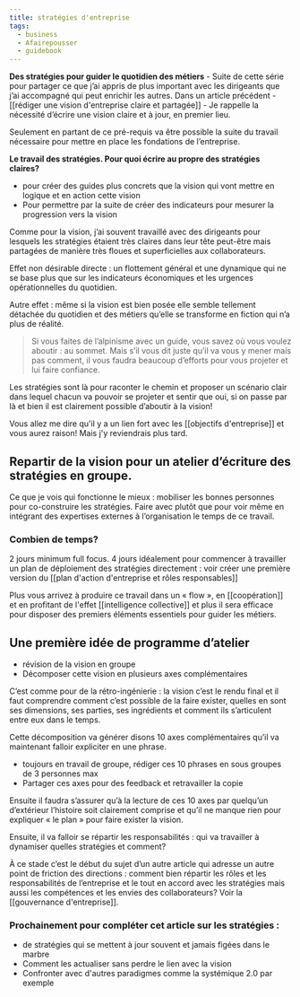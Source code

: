 ```yaml
---
title: stratégies d'entreprise
tags:
  - business
  - Afairepousser
  - guidebook
---
```

**Des stratégies pour guider le quotidien des métiers** - Suite de cette série pour partager ce que j’ai appris de plus important avec les dirigeants que j’ai accompagné qui peut enrichir les autres.
Dans un article précédent - [[rédiger une vision d'entreprise claire et partagée]] - Je rappelle la nécessité d’écrire une vision claire et à jour, en premier lieu.

Seulement en partant de ce pré-requis va être possible la suite du travail nécessaire pour mettre en place les fondations de l’entreprise.

**Le travail des stratégies. Pour quoi écrire au propre des stratégies claires?**

- pour créer des guides plus concrets que la vision qui vont mettre en logique et en action cette vision 
- Pour permettre par la suite de créer des indicateurs pour mesurer la progression vers la vision  

Comme pour la vision, j’ai souvent travaillé avec des dirigeants pour lesquels les stratégies étaient très claires dans leur tête peut-être mais partagées de manière très floues et superficielles aux collaborateurs. 

Effet non désirable directe : un flottement général et une dynamique qui ne se base plus que sur les indicateurs économiques et les urgences opérationnelles du quotidien. 

Autre effet : même si la vision est bien posée elle semble tellement détachée du quotidien et des métiers qu’elle se transforme en fiction qui n’a plus de réalité. 

> Si vous faites de l’alpinisme avec un guide, vous savez où vous voulez aboutir : au sommet. Mais s’il vous dit juste qu’il va vous y mener mais pas comment, il vous faudra beaucoup d’efforts pour vous projeter et lui faire confiance. 

Les stratégies sont là pour raconter le chemin et proposer un scénario clair dans lequel chacun va pouvoir se projeter et sentir que oui, si on passe par là et bien il est clairement possible d’aboutir à la vision! 

Vous allez me dire qu'il y a un lien fort avec les [[objectifs d'entreprise]] et vous aurez raison! Mais j'y reviendrais plus tard.

## Repartir de la vision pour un atelier d’écriture des stratégies en groupe.

Ce que je vois qui fonctionne le mieux : mobiliser les bonnes personnes pour co-construire les stratégies. Faire avec plutôt que pour voir même en intégrant des expertises externes à l’organisation le temps de ce travail. 

### Combien de temps? 

2 jours minimum full focus. 4 jours idéalement pour commencer à travailler un plan de déploiement des stratégies directement : voir créer une première version du [[plan d'action d'entreprise et rôles responsables]]

Plus vous arrivez à produire ce travail dans un « flow », en [[coopération]] et en profitant de l'effet [[intelligence collective]] et plus il sera efficace pour disposer des premiers éléments essentiels pour guider les métiers.

## Une première idée de programme d’atelier 

- révision de la vision en groupe
- Décomposer cette vision en plusieurs axes complémentaires 

C’est comme pour de la rétro-ingénierie : la vision c’est le rendu final et il faut comprendre comment c’est possible de la faire exister, quelles en sont ses dimensions, ses parties, ses ingrédients et comment ils s’articulent entre eux dans le temps. 

Cette décomposition va générer disons 10 axes complémentaires qu’il va maintenant falloir expliciter en une phrase. 

- toujours en travail de groupe, rédiger ces 10 phrases en sous groupes de 3 personnes max 
- Partager ces axes pour des feedback et retravailler la copie 

Ensuite il faudra s’assurer qu’à la lecture de ces 10 axes par quelqu’un d’extérieur l’histoire soit clairement comprise et qu’il ne manque rien pour expliquer « le plan » pour faire exister la vision. 

Ensuite, il va falloir se répartir les responsabilités : qui va travailler à dynamiser quelles stratégies et comment? 

À ce stade c’est le début du sujet d’un autre article qui adresse un autre point de friction des directions : comment bien répartir les rôles et les responsabilités de l’entreprise et le tout en accord avec les stratégies mais aussi les compétences et les envies des collaborateurs? Voir la [[gouvernance d'entreprise]].


### Prochainement pour compléter cet article sur les stratégies :

- de stratégies qui se mettent à jour souvent et jamais figées dans le marbre
- Comment les actualiser sans perdre le lien avec la vision 
- Confronter avec d'autres paradigmes comme la systémique 2.0 par exemple